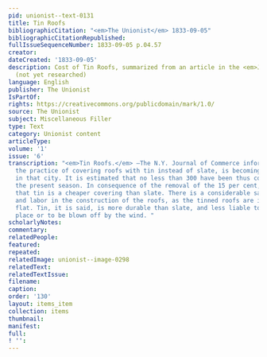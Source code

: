 ```yaml
---
pid: unionist--text-0131
title: Tin Roofs
bibliographicCitation: "<em>The Unionist</em> 1833-09-05"
bibliographicCitationRepublished: 
fullIssueSequenceNumber: 1833-09-05 p.04.57
creator: 
dateCreated: '1833-09-05'
description: Cost of Tin Roofs, summarized from an article in the <em>Journal of Commerce</em>
  (not yet researched)
language: English
publisher: The Unionist
IsPartOf: 
rights: https://creativecommons.org/publicdomain/mark/1.0/
source: The Unionist
subject: Miscellaneous Filler
type: Text
category: Unionist content
articleType: 
volume: '1'
issue: '6'
transcription: "<em>Tin Roofs.</em> —The N.Y. Journal of Commerce informs us, that
  the practice of covering roofs with tin instead of slate, is becoming quite extensive
  in that city. It is estimated that no less than 300 have been thus covered [in]
  the present season. In consequence of the removal of the 15 per cent, it is stated
  that tin is a cheaper covering than slate. There is a considerable saving in timber
  and labor in the construction of the roofs, as the tinned roofs are in general nearly
  flat. Tin, it is said, is more durable than slate, and less liable to get out of
  place or to be blown off by the wind. "
scholarlyNotes: 
commentary: 
relatedPeople: 
featured: 
repeated: 
relatedImage: unionist--image-0298
relatedText: 
relatedTextIssue: 
filename: 
caption: 
order: '130'
layout: items_item
collection: items
thumbnail: 
manifest: 
full: 
! '': 
---
```

